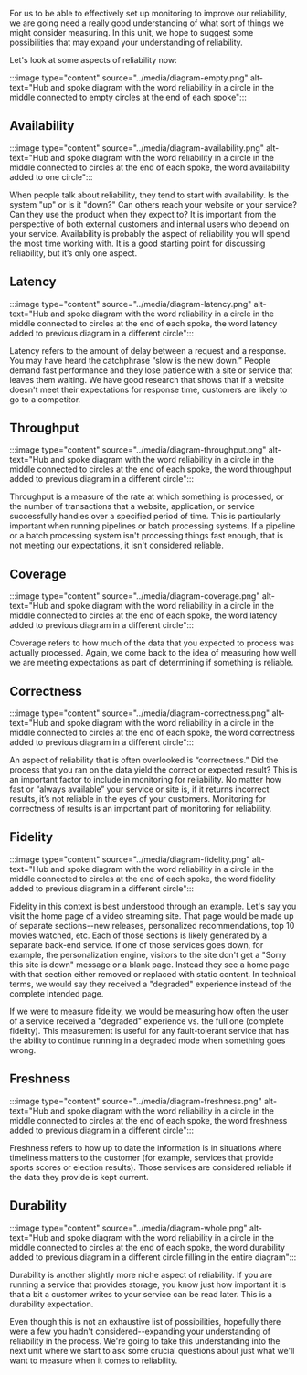 For us to be able to effectively set up monitoring to improve our reliability,
we are going need a really good understanding of what sort of things we
might consider measuring. In this unit, we hope to suggest some
possibilities that may expand your understanding of reliability.

Let's look at some aspects of reliability now:

:::image type="content" source="../media/diagram-empty.png" alt-text="Hub and spoke diagram with the word reliability in a circle in the middle connected to empty circles at the end of each spoke":::

## Availability

:::image type="content" source="../media/diagram-availability.png" alt-text="Hub and spoke diagram with the word reliability in a circle in the middle connected to circles at the end of each spoke, the word availability added to one circle":::

When people talk about reliability, they tend to start with availability.
Is the system "up" or is it "down?" Can others reach your website or your
service? Can they use the product when they expect to? It is important from
the perspective of both external customers and internal users who depend on
your service. Availability is probably the aspect of reliability you will
spend the most time working with. It is a good starting point for
discussing reliability, but it’s only one aspect.

## Latency

:::image type="content" source="../media/diagram-latency.png" alt-text="Hub and spoke diagram with the word reliability in a circle in the middle connected to circles at the end of each spoke, the word latency added to previous diagram in a different circle":::

Latency refers to the amount of delay between a request and a response. You
may have heard the catchphrase “slow is the new down.” People demand fast
performance and they lose patience with a site or service that leaves them
waiting. We have good research that shows that if a website doesn't meet
their expectations for response time, customers are likely to go to a
competitor.

## Throughput

:::image type="content" source="../media/diagram-throughput.png" alt-text="Hub and spoke diagram with the word reliability in a circle in the middle connected to circles at the end of each spoke, the word throughput added to previous diagram in a different circle":::

Throughput is a measure of the rate at which something is processed, or the
number of transactions that a website, application, or service successfully
handles over a specified period of time. This is particularly important
when running pipelines or batch processing systems. If a pipeline or a
batch processing system isn't processing things fast enough, that is not
meeting our expectations, it isn't considered reliable.

## Coverage

:::image type="content" source="../media/diagram-coverage.png" alt-text="Hub and spoke diagram with the word reliability in a circle in the middle connected to circles at the end of each spoke, the word latency added to previous diagram in a different circle":::

Coverage refers to how much of the data that you expected to process was
actually processed. Again, we come back to the idea of measuring how well
we are meeting expectations as part of determining if something is
reliable.

## Correctness

:::image type="content" source="../media/diagram-correctness.png" alt-text="Hub and spoke diagram with the word reliability in a circle in the middle connected to circles at the end of each spoke, the word correctness added to previous diagram in a different circle":::

An aspect of reliability that is often overlooked is “correctness.” Did the
process that you ran on the data yield the correct or expected result? This
is an important factor to include in monitoring for reliability. No matter
how fast or “always available” your service or site is, if it returns
incorrect results, it’s not reliable in the eyes of your customers.
Monitoring for correctness of results is an important part of monitoring
for reliability.

## Fidelity

:::image type="content" source="../media/diagram-fidelity.png" alt-text="Hub and spoke diagram with the word reliability in a circle in the middle connected to circles at the end of each spoke, the word fidelity added to previous diagram in a different circle":::

Fidelity in this context is best understood through an example. Let's say
you visit the home page of a video streaming site. That page would be made
up of separate sections--new releases, personalized recommendations, top 10
movies watched, etc. Each of those sections is likely generated by a
separate back-end service. If one of those services goes down, for example,
the personalization engine, visitors to the site don't get a "Sorry this
site is down" message or a blank page. Instead they see a home page with
that section either removed or replaced with static content. In technical
terms, we would say they received a "degraded" experience instead of the
complete intended page.

If we were to measure fidelity, we would be measuring how often the user of
a service received a "degraded" experience vs. the full one (complete
fidelity). This measurement is useful for any fault-tolerant service that
has the ability to continue running in a degraded mode when something goes
wrong.

## Freshness

:::image type="content" source="../media/diagram-freshness.png" alt-text="Hub and spoke diagram with the word reliability in a circle in the middle connected to circles at the end of each spoke, the word freshness added to previous diagram in a different circle":::

Freshness refers to how up to date the information is in situations where
timeliness matters to the customer (for example, services that provide
sports scores or election results). Those services are considered reliable
if the data they provide is kept current.

## Durability

:::image type="content" source="../media/diagram-whole.png" alt-text="Hub and spoke diagram with the word reliability in a circle in the middle connected to circles at the end of each spoke, the word durability added to previous diagram in a different circle filling in the entire diagram":::

Durability is another slightly more niche aspect of reliability. If you are
running a service that provides storage, you know just how important it is
that a bit a customer writes to your service can be read later. This is a
durability expectation.

Even though this is not an exhaustive list of possibilities, hopefully
there were a few you hadn't considered--expanding your understanding of
reliability in the process. We're going to take this understanding into the
next unit where we start to ask some crucial questions about just what
we'll want to measure when it comes to reliability.
